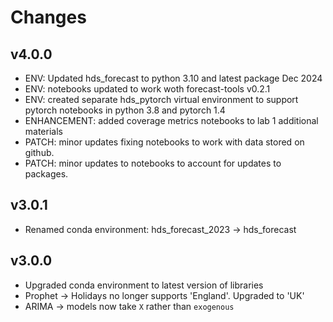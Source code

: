 # Changes

## v4.0.0

* ENV: Updated hds_forecast to python 3.10 and latest package Dec 2024
* ENV: notebooks updated to work woth forecast-tools v0.2.1
* ENV: created separate hds_pytorch virtual environment to support pytorch notebooks in python 3.8 and pytorch 1.4
* ENHANCEMENT: added coverage metrics notebooks to lab 1 additional materials
* PATCH: minor updates fixing notebooks to work with data stored on github.
* PATCH: minor updates to notebooks to account for updates to packages.

## v3.0.1
* Renamed conda environment: hds_forecast_2023 -> hds_forecast

## v3.0.0

* Upgraded conda environment to latest version of libraries
* Prophet -> Holidays no longer supports 'England'.  Upgraded to 'UK'
* ARIMA -> models now take `X` rather than `exogenous`
